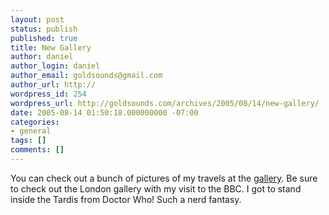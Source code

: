 ```yaml
---
layout: post
status: publish
published: true
title: New Gallery
author: daniel
author_login: daniel
author_email: goldsounds@gmail.com
author_url: http://
wordpress_id: 254
wordpress_url: http://goldsounds.com/archives/2005/08/14/new-gallery/
date: 2005-08-14 01:50:18.000000000 -07:00
categories:
- general
tags: []
comments: []
---
```

You can check out a   bunch of pictures of my travels at the  <a href="http://goldsounds.com/gallery">gallery</a>. Be sure to check out the London gallery with my visit to the BBC. I got to stand inside the Tardis from Doctor Who! Such a nerd fantasy.
